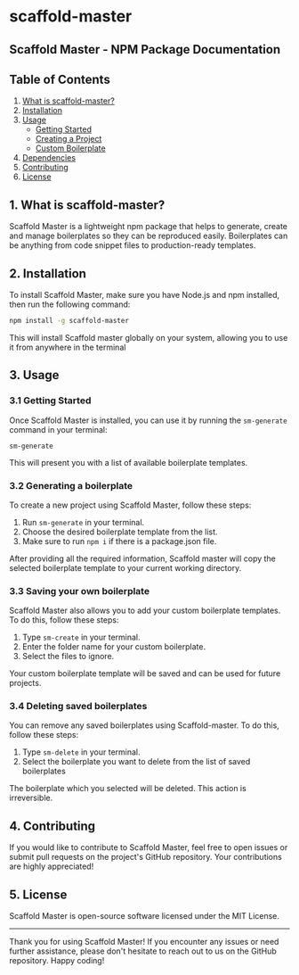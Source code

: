 # scaffold-master

## Scaffold Master - NPM Package Documentation

## Table of Contents

1. [What is scaffold-master?](#introduction)
2. [Installation](#installation)
3. [Usage](#usage)
    - [Getting Started](#getting-started)
    - [Creating a Project](#creating-a-project)
    - [Custom Boilerplate](#custom-boilerplate)
4. [Dependencies](#dependencies)
5. [Contributing](#contributing)
6. [License](#license)

## 1. What is scaffold-master?

Scaffold Master is a lightweight npm package that helps to generate, create and manage boilerplates so they can be reproduced easily. Boilerplates can be anything from code snippet files to production-ready templates.

## 2. Installation

To install Scaffold Master, make sure you have Node.js and npm installed, then run the following command:

```bash
npm install -g scaffold-master
```

This will install Scaffold master globally on your system, allowing you to use it from anywhere in the terminal

3\. Usage
---------

### 3.1 Getting Started

Once Scaffold Master is installed, you can use it by running the `sm-generate` command in your terminal:

`sm-generate`

This will present you with a list of available boilerplate templates.

### 3.2 Generating a boilerplate

To create a new project using Scaffold Master, follow these steps:

1.  Run `sm-generate` in your terminal.
2.  Choose the desired boilerplate template from the list.
3.  Make sure to run `npm i` if there is a package.json file.

After providing all the required information, Scaffold master will copy the selected boilerplate template to your current working directory.

### 3.3 Saving your own boilerplate

Scaffold Master also allows you to add your custom boilerplate templates. To do this, follow these steps:

1.  Type `sm-create` in your terminal.
2.  Enter the folder name for your custom boilerplate.
3.  Select the files to ignore.

Your custom boilerplate template will be saved and can be used for future projects.

### 3.4 Deleting saved boilerplates

You can remove any saved boilerplates using Scaffold-master. To do this, follow these steps:

1. Type `sm-delete` in your terminal.
2. Select the boilerplate you want to delete from the list of saved boilerplates

The boilerplate which you selected will be deleted. This action is irreversible.

4\. Contributing
----------------

If you would like to contribute to Scaffold Master, feel free to open issues or submit pull requests on the project's GitHub repository. Your contributions are highly appreciated!

5\. License
-----------

Scaffold Master is open-source software licensed under the MIT License. 

* * * * *

Thank you for using Scaffold Master! If you encounter any issues or need further assistance, please don't hesitate to reach out to us on the GitHub repository. Happy coding!
